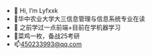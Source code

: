 - 👋 Hi, I’m Lyfxxk
- 👀华中农业大学大三信息管理与信息系统专业在读
- 🌱 之前学过一点前端+目前在学机器学习
- 💞️菜鸡一枚，备战25考研
- 📫450233993@qq.com

<!---
Lyfxxk/Lyfxxk is a ✨ special ✨ repository because its `README.md` (this file) appears on your GitHub profile.
You can click the Preview link to take a look at your changes.
--->
